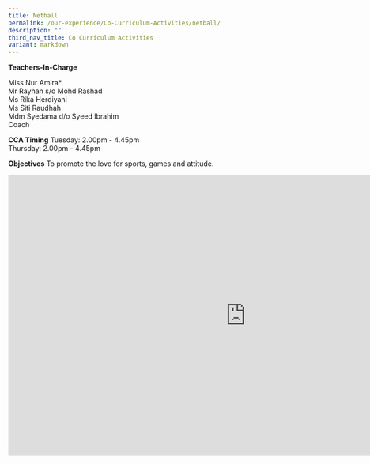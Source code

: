 ```yaml
---
title: Netball
permalink: /our-experience/Co-Curriculum-Activities/netball/
description: ""
third_nav_title: Co Curriculum Activities
variant: markdown
---
```

**Teachers-In-Charge**  
  
Miss Nur Amira\*  
Mr Rayhan s/o Mohd Rashad<br>
Ms Rika Herdiyani<br>
Ms Siti Raudhah<br>
Mdm Syedama d/o Syeed Ibrahim<br>
Coach


**CCA Timing**
Tuesday: 2.00pm - 4.45pm<br>
Thursday: 2.00pm - 4.45pm

**Objectives**
To promote the love for sports, games and attitude.

<iframe allowfullscreen="true" height="569" width="960" frameborder="0" src="https://docs.google.com/presentation/d/e/2PACX-1vTbb-d1ojO7Jxa-gt_68OjdBBcl-_jTPI7EmlFjC3zYGPokWTnOQRCPbW1y27umnXQK4ZOu-KpEes99/embed?start=true&amp;loop=true&amp;delayms=5000"></iframe>